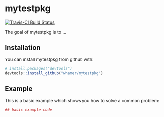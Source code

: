 
<!-- README.md is generated from README.Rmd. Please edit that file -->
mytestpkg
=========

[![Travis-CI Build Status](https://travis-ci.org/whamer/mytestpkg.svg?branch=master)](https://travis-ci.org/whamer/mytestpkg)

The goal of mytestpkg is to ...

Installation
------------

You can install mytestpkg from github with:

``` r
# install.packages("devtools")
devtools::install_github("whamer/mytestpkg")
```

Example
-------

This is a basic example which shows you how to solve a common problem:

``` r
## basic example code
```
